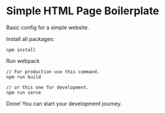 # Simple HTML Page Boilerplate

Basic config for a simple website.

Install all packages:

```
npm install
```

Run webpack

```
// For production use this command.
npm run build

// or this one for development.
npm run serve
```

Done! You can start your development journey.